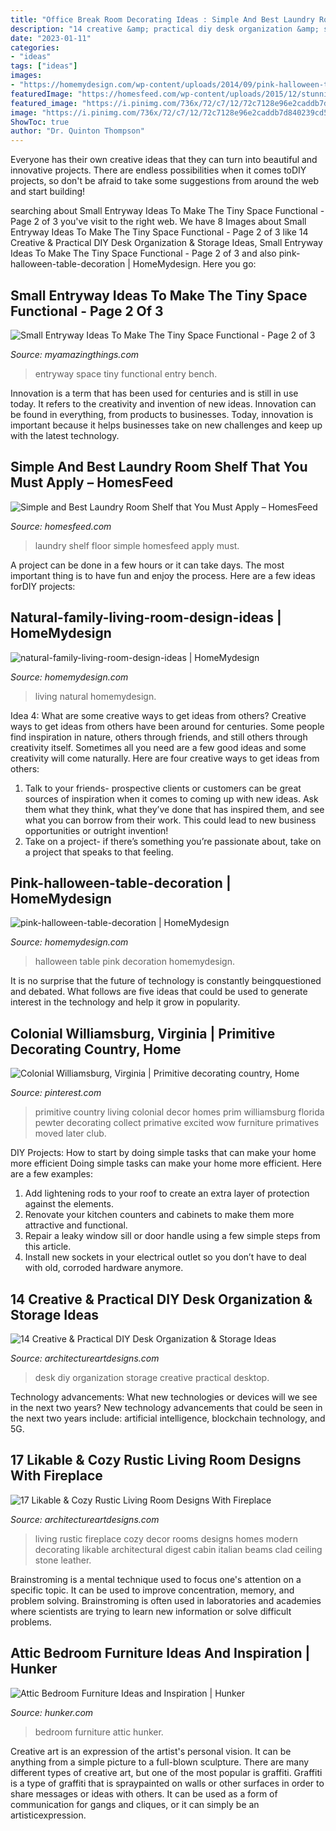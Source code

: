 ```yaml
---
title: "Office Break Room Decorating Ideas : Simple And Best Laundry Room Shelf That You Must Apply – Homesfeed"
description: "14 creative &amp; practical diy desk organization &amp; storage ideas"
date: "2023-01-11"
categories:
- "ideas"
tags: ["ideas"]
images:
- "https://homemydesign.com/wp-content/uploads/2014/09/pink-halloween-table-decoration.jpg"
featuredImage: "https://homesfeed.com/wp-content/uploads/2015/12/stunning-white-laundry-room-design-with-unique-wire-laundry-room-shelf-idea-and-wooden-floor-and-glass-window.jpg"
featured_image: "https://i.pinimg.com/736x/72/c7/12/72c7128e96e2caddb7d840239cd581f4.jpg"
image: "https://i.pinimg.com/736x/72/c7/12/72c7128e96e2caddb7d840239cd581f4.jpg"
ShowToc: true
author: "Dr. Quinton Thompson"
---
```



Everyone has their own creative ideas that they can turn into beautiful and innovative projects. There are endless possibilities when it comes toDIY projects, so don't be afraid to take some suggestions from around the web and start building!

	

		
searching about Small Entryway Ideas To Make The Tiny Space Functional - Page 2 of 3 you've visit to the right web. We have 8 Images about Small Entryway Ideas To Make The Tiny Space Functional - Page 2 of 3 like 14 Creative &amp; Practical DIY Desk Organization &amp; Storage Ideas, Small Entryway Ideas To Make The Tiny Space Functional - Page 2 of 3 and also pink-halloween-table-decoration | HomeMydesign. Here you go:
		
    
## Small Entryway Ideas To Make The Tiny Space Functional - Page 2 Of 3

<img loading=lazy src="http://myamazingthings.com/wp-content/uploads/2017/08/small-entryway-6.jpg" onerror="this.onerror=null;this.src='https://tse1.mm.bing.net/th?id=OIP.VWvmGPcp_cC1XxhQpzYFqgHaLH&amp;pid=15.1';" alt="Small Entryway Ideas To Make The Tiny Space Functional - Page 2 of 3">

_Source: myamazingthings.com_

>entryway space tiny functional entry bench. 

	

Innovation is a term that has been used for centuries and is still in use today. It refers to the creativity and invention of new ideas. Innovation can be found in everything, from products to businesses. Today, innovation is important because it helps businesses take on new challenges and keep up with the latest technology.

    
## Simple And Best Laundry Room Shelf That You Must Apply – HomesFeed

<img loading=lazy src="https://homesfeed.com/wp-content/uploads/2015/12/stunning-white-laundry-room-design-with-unique-wire-laundry-room-shelf-idea-and-wooden-floor-and-glass-window.jpg" onerror="this.onerror=null;this.src='https://tse2.mm.bing.net/th?id=OIP.t23beuPSxaNIeKek9vxcvQHaJ4&amp;pid=15.1';" alt="Simple and Best Laundry Room Shelf that You Must Apply – HomesFeed">

_Source: homesfeed.com_

>laundry shelf floor simple homesfeed apply must. 

	

A project can be done in a few hours or it can take days. The most important thing is to have fun and enjoy the process. Here are a few ideas forDIY projects: 

    
## Natural-family-living-room-design-ideas | HomeMydesign

<img loading=lazy src="https://homemydesign.com/wp-content/uploads/2020/02/natural-family-living-room-design-ideas.jpg" onerror="this.onerror=null;this.src='https://tse4.mm.bing.net/th?id=OIP.3Iq0cGwbcTfV3IWQm3KmlAHaLG&amp;pid=15.1';" alt="natural-family-living-room-design-ideas | HomeMydesign">

_Source: homemydesign.com_

>living natural homemydesign. 

	

Idea 4: What are some creative ways to get ideas from others?
Creative ways to get ideas from others have been around for centuries. Some people find inspiration in nature, others through friends, and still others through creativity itself. Sometimes all you need are a few good ideas and some creativity will come naturally. Here are four creative ways to get ideas from others: 
1) Talk to your friends- prospective clients or customers can be great sources of inspiration when it comes to coming up with new ideas. Ask them what they think, what they’ve done that has inspired them, and see what you can borrow from their work. This could lead to new business opportunities or outright invention! 
2) Take on a project- if there’s something you’re passionate about, take on a project that speaks to that feeling.

    
## Pink-halloween-table-decoration | HomeMydesign

<img loading=lazy src="https://homemydesign.com/wp-content/uploads/2014/09/pink-halloween-table-decoration.jpg" onerror="this.onerror=null;this.src='https://tse4.mm.bing.net/th?id=OIP.SY18StK4O_4xomBvnvwmowHaLH&amp;pid=15.1';" alt="pink-halloween-table-decoration | HomeMydesign">

_Source: homemydesign.com_

>halloween table pink decoration homemydesign. 

	

It is no surprise that the future of technology is constantly beingquestioned and debated. What follows are five ideas that could be used to generate interest in the technology and help it grow in popularity.

    
## Colonial Williamsburg, Virginia | Primitive Decorating Country, Home

<img loading=lazy src="https://i.pinimg.com/736x/72/c7/12/72c7128e96e2caddb7d840239cd581f4.jpg" onerror="this.onerror=null;this.src='https://tse4.mm.bing.net/th?id=OIP.VWvb4IaVijwFMlk0HCkNKwHaKB&amp;pid=15.1';" alt="Colonial Williamsburg, Virginia | Primitive decorating country, Home">

_Source: pinterest.com_

>primitive country living colonial decor homes prim williamsburg florida pewter decorating collect primative excited wow furniture primatives moved later club. 

	

DIY Projects: How to start by doing simple tasks that can make your home more efficient
Doing simple tasks can make your home more efficient. Here are a few examples:
1. Add lightening rods to your roof to create an extra layer of protection against the elements.
2. Renovate your kitchen counters and cabinets to make them more attractive and functional.
3. Repair a leaky window sill or door handle using a few simple steps from this article. 
4. Install new sockets in your electrical outlet so you don’t have to deal with old, corroded hardware anymore.

    
## 14 Creative &amp; Practical DIY Desk Organization &amp; Storage Ideas

<img loading=lazy src="https://www.architectureartdesigns.com/wp-content/uploads/2015/03/14-Creative-Practical-DIY-Desk-Organization-Storage-Ideas-12.jpg" onerror="this.onerror=null;this.src='https://tse3.mm.bing.net/th?id=OIP.XXwTj0N_Njnf02cQGmCicAHaMH&amp;pid=15.1';" alt="14 Creative &amp; Practical DIY Desk Organization &amp; Storage Ideas">

_Source: architectureartdesigns.com_

>desk diy organization storage creative practical desktop. 

	

Technology advancements: What new technologies or devices will we see in the next two years?
New technology advancements that could be seen in the next two years include: artificial intelligence, blockchain technology, and 5G.

    
## 17 Likable &amp; Cozy Rustic Living Room Designs With Fireplace

<img loading=lazy src="https://www.architectureartdesigns.com/wp-content/uploads/2014/12/1054-630x950.jpg" onerror="this.onerror=null;this.src='https://tse2.mm.bing.net/th?id=OIP.8feaRpKzmXKm2dxunwxDKwHaLK&amp;pid=15.1';" alt="17 Likable &amp; Cozy Rustic Living Room Designs With Fireplace">

_Source: architectureartdesigns.com_

>living rustic fireplace cozy decor rooms designs homes modern decorating likable architectural digest cabin italian beams clad ceiling stone leather. 

	

Brainstroming is a mental technique used to focus one's attention on a specific topic. It can be used to improve concentration, memory, and problem solving. Brainstroming is often used in laboratories and academies where scientists are trying to learn new information or solve difficult problems.

    
## Attic Bedroom Furniture Ideas And Inspiration | Hunker

<img loading=lazy src="https://img.hunkercdn.com/640/clsd/7/12/fada6ab0a6c54d34837127aa70280827.jpg" onerror="this.onerror=null;this.src='https://tse1.mm.bing.net/th?id=OIP.7laayX8W-8Wua2C4sxizDQHaLH&amp;pid=15.1';" alt="Attic Bedroom Furniture Ideas and Inspiration | Hunker">

_Source: hunker.com_

>bedroom furniture attic hunker. 

	

Creative art is an expression of the artist's personal vision. It can be anything from a simple picture to a full-blown sculpture. There are many different types of creative art, but one of the most popular is graffiti. Graffiti is a type of graffiti that is spraypainted on walls or other surfaces in order to share messages or ideas with others. It can be used as a form of communication for gangs and cliques, or it can simply be an artisticexpression.

